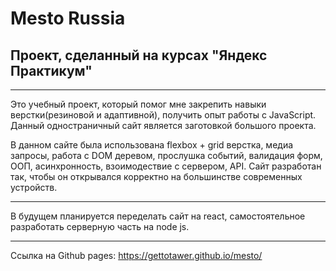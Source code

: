# Mesto Russia
## Проект, сделанный на курсах "Яндекс Практикум"
___________________________
Это учебный проект, который помог мне закрепить навыки верстки(резиновой и адаптивной), получить опыт работы с JavaScript.
Данный одностраничный сайт является заготовкой большого проекта.

В данном сайте была использована flexbox + grid верстка, медиа запросы, работа с DOM деревом, прослушка событий, валидация форм, ООП, асинхронность, взоимодествие с сервером, API. Сайт разработан так, чтобы он открывался корректно на большинстве современных устройств.
___________________________
В будущем планируется переделать сайт на react, самостоятельное разработать серверную часть на node js.
___________________________
Ссылка на Github pages: https://gettotawer.github.io/mesto/
